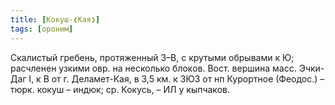 ```yaml
---
title: [Кокуш-❮Кая❯]
tags: [ороним]
---
```


Скалистый гребень, протяженный З–В, с крутыми обрывами к Ю; расчленен узкими
овр. на несколько блоков. Вост. вершина масс. Эчки-Даг I, к В от г. Деламет-Кая,
в 3,5 км. к ЗЮЗ от нп Курортное (Феодос.) – тюрк. кокуш – индюк; ср. Кокусь, –
ИЛ у кыпчаков.
